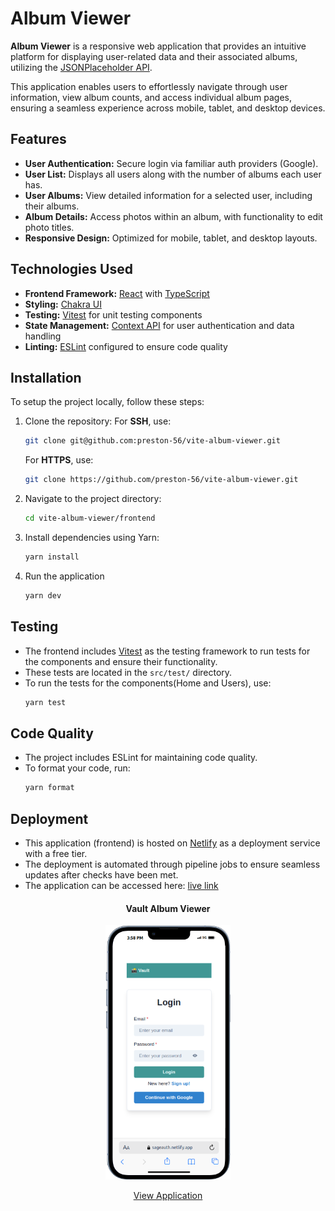 # Album Viewer

**Album Viewer** is a responsive web application that provides an intuitive platform for displaying user-related data and their associated albums, utilizing the [JSONPlaceholder API](https://jsonplaceholder.typicode.com/).

This application enables users to effortlessly navigate through user information, view album counts, and access individual album pages, ensuring a seamless experience across mobile, tablet, and desktop devices.

## Features

- **User Authentication:** Secure login via familiar auth providers (Google).
- **User List:** Displays all users along with the number of albums each user has.
- **User Albums:** View detailed information for a selected user, including their albums.
- **Album Details:** Access photos within an album, with functionality to edit photo titles.
- **Responsive Design:** Optimized for mobile, tablet, and desktop layouts.

## Technologies Used

- **Frontend Framework:** [React](https://react.dev/) with [TypeScript](https://www.typescriptlang.org/)
- **Styling:** [Chakra UI](https://v2.chakra-ui.com/)
- **Testing:** [Vitest](https://vitest.dev/) for unit testing components
- **State Management:** [Context API](https://react.dev/reference/react/useContext) for user authentication and data handling
- **Linting:** [ESLint](https://eslint.org/) configured to ensure code quality

## Installation

To setup the project locally, follow these steps:

1. Clone the repository:
   For **SSH**, use:

   ```bash
   git clone git@github.com:preston-56/vite-album-viewer.git
   ```

   For  **HTTPS**, use:
   ```bash
   git clone https://github.com/preston-56/vite-album-viewer.git
   ```
2. Navigate to the project directory:

   ```bash
   cd vite-album-viewer/frontend
   ```
3. Install dependencies using Yarn:

   ```bash
   yarn install
   ```
4. Run the application

   ```bash
   yarn dev
   ```

## Testing
- The frontend includes [Vitest](https://vitest.dev/) as the testing framework to run tests for the components and ensure their functionality.
- These tests are located in the `src/test/` directory.
- To run the tests for the components(Home and Users), use:
  ```bash
  yarn test
  ```


## Code Quality

- The project includes ESLint for maintaining code quality.
- To format your code, run:
  ```bash
  yarn format
  ```

## Deployment

- This application (frontend) is hosted on [Netlify](https://www.netlify.com/) as a deployment service with a free tier.
- The deployment is automated through pipeline jobs to ensure seamless updates after checks have been met.
- The application can be accessed here: [live link](sageauth.netlify.app/home)

<div style="text-align: center;">
    <h4>Vault Album Viewer</h4>
    <img src="./frontend/public/iPhone-13-PRO-sageauth.netlify.app.png" alt="Album Viewer" width="200px">
    <p><a href="https://sageauth.netlify.app/home">View Application</a></p>
</div>
